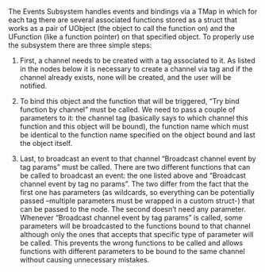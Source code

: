 The Events Subsystem handles events and bindings via a TMap in which for each tag there are 
several associated functions stored as a struct that works as a pair of UObject (the object to call the 
function on) and the UFunction (like a function pointer) on that specified object. To properly use the 
subsystem there are three simple steps:

1) First, a channel needs to be created with a tag associated to it. As listed in the nodes below 
it is necessary to create a channel via tag and if the channel already exists, none will be 
created, and the user will be notified.

3) To bind this object and the function that will be triggered, “Try bind function by channel” 
must be called. We need to pass a couple of parameters to it: the channel tag (basically says 
to which channel this function and this object will be bound), the function name which must 
be identical to the function name specified on the object bound and last the object itself.

4) Last, to broadcast an event to that channel “Broadcast channel event by tag params” must 
be called. There are two different functions that can be called to broadcast an event: the 
one listed above and “Broadcast channel event by tag no params”. The two differ from the 
fact that the first one has parameters (as wildcards, so everything can be potentially passed 
–multiple parameters must be wrapped in a custom struct-) that can be passed to the node. 
The second doesn’t need any parameter. Whenever “Broadcast channel event by tag 
params” is called, some parameters will be broadcasted to the functions bound to that 
channel although only the ones that accepts that specific type of parameter will be called. 
This prevents the wrong functions to be called and allows functions with different 
parameters to be bound to the same channel without causing unnecessary mistakes.
